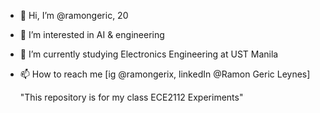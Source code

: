 - 👋 Hi, I’m @ramongeric, 20
- 👀 I’m interested in AI & engineering
- 🌱 I’m currently studying Electronics Engineering at UST Manila
- 📫 How to reach me [ig @ramongerix, linkedIn @Ramon Geric Leynes]

  "This repository is for my class ECE2112 Experiments"

<!---
ramongerix/ramongerix is a ✨ special ✨ repository because its `README.md` (this file) appears on your GitHub profile.
You can click the Preview link to take a look at your changes.
--->

